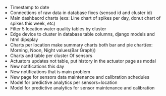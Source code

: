 - Timestamp to date
- Connections of raw data in database fixes (sensod id and cluster id)
- Main dashbaord charts (exs: Line chart of spikes per day, donut chart of spikes this week, etc)
- Filter 5 location water quality tables by cluster
- Edge device to cluster in database table columns, django models and html dipsplay 
- Charts per location make summary charts both bar and pie chart(ex: Morning, Noon, Night values(Bar Graph))
- Charts and table per cluster Of sensors
- Actuators updates not table, put history in the actuator page as modal
- New notifications this day
- New notifications that is main problem
- New page for sensors data maintenance and calibration schedules
- Model for predictive analytics per sensors=location
- Model for predictive analytics for sensor maintenance and calibration
